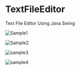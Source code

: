 # TextFileEditor
Text File Editor Using Java Swing

![Sample1](https://user-images.githubusercontent.com/46367703/111859827-10445200-891a-11eb-8f3e-94f1a9deb1ec.png)


![Sample2](https://user-images.githubusercontent.com/46367703/111859831-13d7d900-891a-11eb-92e7-d830f4c39e97.png)


![sample3](https://user-images.githubusercontent.com/46367703/111859834-15a19c80-891a-11eb-9a50-50df3d8ad692.png)


![sample4](https://user-images.githubusercontent.com/46367703/111859838-16d2c980-891a-11eb-9c49-da686786c160.png)
